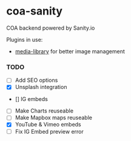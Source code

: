 # coa-sanity
COA backend powered by Sanity.io

Plugins in use:
- [media-library](https://www.sanity.io/plugins/sanity-plugin-media-library) for better image management

### TODO
- [ ] Add SEO options
- [x] Unsplash integration
- [] IG embeds
- [ ] Make Charts reuseable
- [ ] Make Mapbox maps reuseable
- [x] YouTube & Vimeo embeds
- [ ] Fix IG Embed preview error
